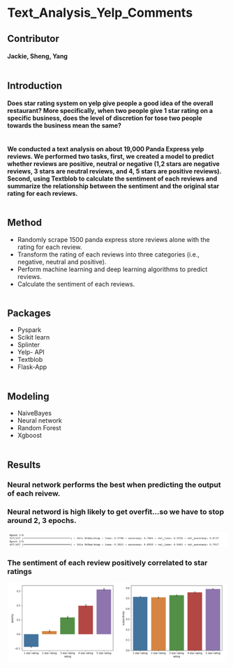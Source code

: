 # Text_Analysis_Yelp_Comments

## Contributor
#### Jackie, Sheng, Yang<br><br>

## Introduction
#### Does star rating system on yelp give people a good idea of the overall restaurant? More specifically, when two people give 1 star rating on a specific business, does the level of discretion for tose two people towards the business mean the same? <br><br>

#### We conducted a text analysis on about 19,000 Panda Express yelp reviews. We performed two tasks, first, we created a model to predict whether reviews are positive, neutral or negative (1,2 stars are negative reviews, 3 stars are neutral reviews, and 4, 5 stars are positive reviews). Second, using Textblob to calculate the sentiment of each reviews and summarize the relationship between the sentiment and the original star rating for each reviews. <br><br>

## Method
* Randomly scrape 1500 panda express store reviews alone with the rating for each review. 
* Transform the rating of each reviews into three categories  (i.e., negative, neutral and positive).
* Perform machine learning and deep learning algorithms to predict reviews.
* Calculate the sentiment of each reviews. <br><br>

## Packages
* Pyspark
* Scikit learn
* Splinter
* Yelp- API
* Textblob
* Flask-App<br><br>

## Modeling
* NaiveBayes
* Neural network
* Random Forest
* Xgboost<br><br>

## Results
### Neural network performs the best when predicting the output of each reivew.
### Neural netword is high likely to get overfit...so we have to stop around 2, 3 epochs. 
![dl](Images/dl.png)<br>

### The sentiment of each review positively correlated to star ratings
![dl](Images/sentiment.png)<br>



